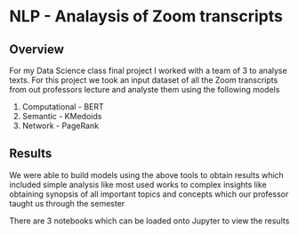 # NLP - Analaysis of Zoom transcripts

## Overview
For my Data Science class final project I worked with a team of 3 to analyse texts. For this project we took an input dataset of all the Zoom transcripts from out professors lecture and analyste them using the following models

1. Computational - BERT
2. Semantic - KMedoids
3. Network - PageRank

## Results
We were able to build models using the above tools to obtain results which included simple analysis like most used works to complex insights like obtaining synopsis of all important topics and concepts which our professor taught us through the semester

There are 3 notebooks which can be loaded onto Jupyter to view the results

